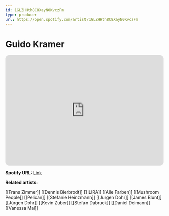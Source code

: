 ```yaml
---
id: 1GLZHHth8C8XayN0KvczFm
type: producer
url: https://open.spotify.com/artist/1GLZHHth8C8XayN0KvczFm
---
```

# Guido Kramer

<iframe style="border-radius:12px" src="https://open.spotify.com/embed/artist/1GLZHHth8C8XayN0KvczFm" width="100%" height="352" frameBorder="0" allowfullscreen="" allow="autoplay; clipboard-write; encrypted-media; fullscreen; picture-in-picture" loading="lazy"></iframe>

**Spotify URL:** [Link](https://open.spotify.com/artist/1GLZHHth8C8XayN0KvczFm)

**Related artists:**

[[Frans Zimmer]]
[[Dennis Bierbrodt]]
[[ILIRA]]
[[Alle Farben]]
[[Mushroom People]]
[[Pelican]]
[[Stefanie Heinzmann]]
[[Jurgen Dohr]]
[[James Blunt]]
[[Jürgen Dohr]]
[[Kevin Zuber]]
[[Stefan Dabruck]]
[[Daniel Deimann]]
[[Vanessa Mai]]
